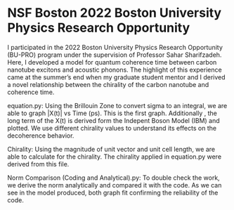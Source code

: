 # NSF Boston 2022 Boston University Physics Research Opportunity

I participated in the 2022 Boston University Physics Research Opportunity (BU-PRO) program under the supervision of Professor Sahar Sharifzadeh. Here, I developed a model for quantum coherence time between carbon nanotube excitons and acoustic phonons. The highlight of this experience came at the summer’s end when my graduate student mentor and I derived a novel relationship between the chirality of the carbon nanotube and coherence time. 

equation.py: Using the Brillouin Zone to convert sigma to an integral, we are able to graph |X(t)| vs Time (ps). This is the first graph. Additionally , the long term of the X(t) is derived form the Indepent Boson Model (IBM) and plotted. We use different chirality values to understand its effects on the decoherence behavior.

Chirality: Using the magnitude of unit vector and unit cell length, we are able to calculate for the chirality. The chirality applied in equation.py were derived from this file.

Norm Comparison (Coding and Analytical).py: To double check the work, we derive the norm analytically and compared it with the code. As we can see in the model produced, both graph fit confirming the reliability of the code. 



